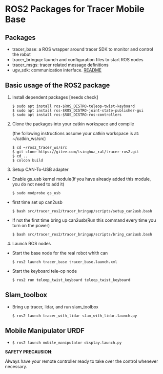 # ROS2 Packages for Tracer Mobile Base

## Packages

* tracer_base: a ROS wrapper around tracer SDK to monitor and control the robot
* tracer_bringup: launch and configuration files to start ROS nodes
* tracer_msgs: tracer related message definitions
* ugv_sdk: communication interface. [README](https://github.com/agilexrobotics/ugv_sdk#hardware-interface) 


## Basic usage of the ROS2 package

1. Install dependent packages [needs check]

    ```
    $ sudo apt install ros-$ROS_DISTRO-teleop-twist-keyboard
    $ sudo apt install ros-$ROS_DISTRO-joint-state-publisher-gui
    $ sudo apt install ros-$ROS_DISTRO-ros-controllers
    ```
    
2. Clone the packages into your catkin workspace and compile

    (the following instructions assume your catkin workspace is at: ~/catkin_ws/src)

    ```
    $ cd ~/ros2_tracer_ws/src
    $ git clone https://gitee.com/tsinghua_ral/tracer-ros2.git
    $ cd ..
    $ colcon build
    ```

3. Setup CAN-To-USB adapter
* Enable gs_usb kernel module(If you have already added this module, you do not need to add it)
    ```
    $ sudo modprobe gs_usb
    ```
* first time set up can2usb
    ```
    $ bash src/tracer_ros2/tracer_bringup/scripts/setup_can2usb.bash
    ```
* If not the first time bring up can2usb(Run this command every time you turn on the power)
    ```
    $ bash src/tracer_ros2/tracer_bringup/scripts/bring_can2usb.bash
    ```
4. Launch ROS nodes

* Start the base node for the real robot whith can

    ```
    $ ros2 launch tracer_base tracer_base.launch.xml
    ```
* Start the keyboard tele-op node

    ```
    $ ros2 run teleop_twist_keyboard teleop_twist_keyboard
    ```
## Slam_toolbox
* Bring up tracer, lidar, and run slam_toolbox
    ```
    $ ros2 launch tracer_with_lidar slam_with_lidar.launch.py
    ```

## Mobile Manipulator URDF
* 
    ```
    $ ros2 launch mobile_manipulator display.launch.py
    ```
**SAFETY PRECAUSION**: 

Always have your remote controller ready to take over the control whenever necessary. 

